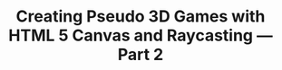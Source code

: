 ---
title: Creating Pseudo 3D Games with HTML 5 Canvas and Raycasting — Part 2
authors:
- jacob-seidelin
tags:
- TAG
- layout: article
---